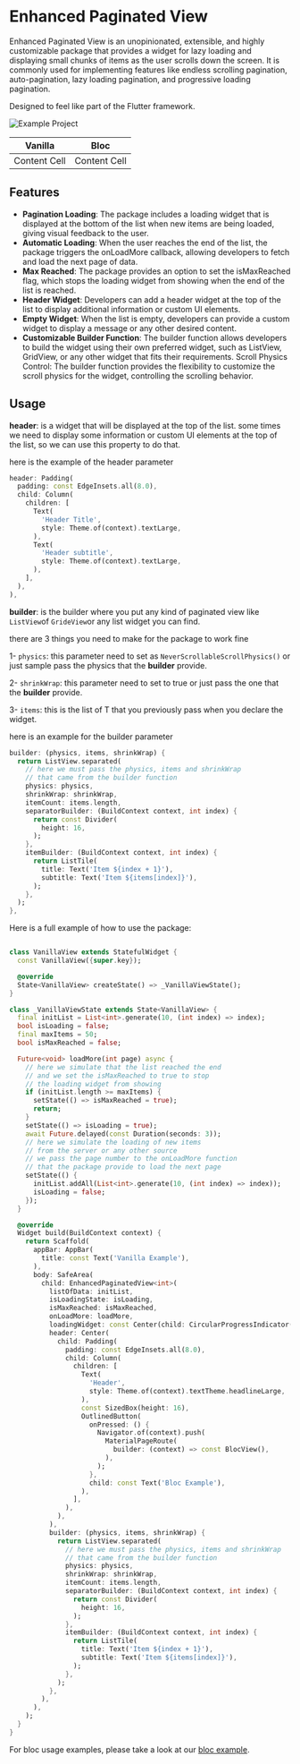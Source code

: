# Enhanced Paginated View

Enhanced Paginated View is an unopinionated, extensible, and highly customizable package that provides a widget for lazy loading and displaying small chunks of items as the user scrolls down the screen. It is commonly used for implementing features like endless scrolling pagination, auto-pagination, lazy loading pagination, and progressive loading pagination.

Designed to feel like part of the Flutter framework.


<img src="https://github.com/Mustafa7Ibrahim/enhanced_paginated_view/blob/master/assets/bloc.gif" alt="Example Project" />

| Vanilla      | Bloc         |
|--------------|--------------|
| Content Cell | Content Cell |


## Features

- **Pagination Loading**: The package includes a loading widget that is displayed at the bottom of the list when new items are being loaded, giving visual feedback to the user.
- **Automatic Loading**: When the user reaches the end of the list, the package triggers the onLoadMore callback, allowing developers to fetch and load the next page of data.
- **Max Reached**: The package provides an option to set the isMaxReached flag, which stops the loading widget from showing when the end of the list is reached.
- **Header Widget**: Developers can add a header widget at the top of the list to display additional information or custom UI elements.
- **Empty Widget**: When the list is empty, developers can provide a custom widget to display a message or any other desired content.
- **Customizable Builder Function**: The builder function allows developers to build the widget using their own preferred widget, such as ListView, GridView, or any other widget that fits their requirements.
  Scroll Physics Control: The builder function provides the flexibility to customize the scroll physics for the widget, controlling the scrolling behavior.

## Usage

**header**: is a widget that will be displayed at the top of the list. some times we need to display some information or custom UI elements at the top of the list, so we can use this property to do that.

here is the example of the header parameter

```dart
header: Padding(
  padding: const EdgeInsets.all(8.0),
  child: Column(
    children: [
      Text(
        'Header Title',
        style: Theme.of(context).textLarge,
      ),
      Text(
        'Header subtitle',
        style: Theme.of(context).textLarge,
      ),
    ],
  ),
),
```

**builder**: is the builder where you put any kind of paginated view like `ListView`of `GrideView`or any list widget you can find.

there are 3 things you need to make for the package to work fine

1- `physics`: this parameter need to set as `NeverScrollableScrollPhysics()` or just sample pass the physics that the **builder** provide.

2- `shrinkWrap`: this parameter need to set to true or just pass the one that the **builder** provide.

3- `items`: this is the list of T that you previously pass when you declare the widget.

here is an example for the builder parameter

```dart
builder: (physics, items, shrinkWrap) {
  return ListView.separated(
    // here we must pass the physics, items and shrinkWrap
    // that came from the builder function
    physics: physics,
    shrinkWrap: shrinkWrap,
    itemCount: items.length,
    separatorBuilder: (BuildContext context, int index) {
      return const Divider(
        height: 16,
      );
    },
    itemBuilder: (BuildContext context, int index) {
      return ListTile(
        title: Text('Item ${index + 1}'),
        subtitle: Text('Item ${items[index]}'),
      );
    },
  );
},
```

Here is a full example of how to use the package:

```dart

class VanillaView extends StatefulWidget {
  const VanillaView({super.key});

  @override
  State<VanillaView> createState() => _VanillaViewState();
}

class _VanillaViewState extends State<VanillaView> {
  final initList = List<int>.generate(10, (int index) => index);
  bool isLoading = false;
  final maxItems = 50;
  bool isMaxReached = false;

  Future<void> loadMore(int page) async {
    // here we simulate that the list reached the end
    // and we set the isMaxReached to true to stop
    // the loading widget from showing
    if (initList.length >= maxItems) {
      setState(() => isMaxReached = true);
      return;
    }
    setState(() => isLoading = true);
    await Future.delayed(const Duration(seconds: 3));
    // here we simulate the loading of new items
    // from the server or any other source
    // we pass the page number to the onLoadMore function
    // that the package provide to load the next page
    setState(() {
      initList.addAll(List<int>.generate(10, (int index) => index));
      isLoading = false;
    });
  }

  @override
  Widget build(BuildContext context) {
    return Scaffold(
      appBar: AppBar(
        title: const Text('Vanilla Example'),
      ),
      body: SafeArea(
        child: EnhancedPaginatedView<int>(
          listOfData: initList,
          isLoadingState: isLoading,
          isMaxReached: isMaxReached,
          onLoadMore: loadMore,
          loadingWidget: const Center(child: CircularProgressIndicator()),
          header: Center(
            child: Padding(
              padding: const EdgeInsets.all(8.0),
              child: Column(
                children: [
                  Text(
                    'Header',
                    style: Theme.of(context).textTheme.headlineLarge,
                  ),
                  const SizedBox(height: 16),
                  OutlinedButton(
                    onPressed: () {
                      Navigator.of(context).push(
                        MaterialPageRoute(
                          builder: (context) => const BlocView(),
                        ),
                      );
                    },
                    child: const Text('Bloc Example'),
                  ),
                ],
              ),
            ),
          ),
          builder: (physics, items, shrinkWrap) {
            return ListView.separated(
              // here we must pass the physics, items and shrinkWrap
              // that came from the builder function
              physics: physics,
              shrinkWrap: shrinkWrap,
              itemCount: items.length,
              separatorBuilder: (BuildContext context, int index) {
                return const Divider(
                  height: 16,
                );
              },
              itemBuilder: (BuildContext context, int index) {
                return ListTile(
                  title: Text('Item ${index + 1}'),
                  subtitle: Text('Item ${items[index]}'),
                );
              },
            );
          },
        ),
      ),
    );
  }
}
```

For bloc usage examples, please take a look at our [bloc example](https://github.com/Mustafa7Ibrahim/enhanced_paginated_view/tree/master/example/lib/bloc_example).

